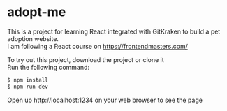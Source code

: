 # adopt-me

This is a project for learning React integrated with GitKraken to build a pet adoption website. 
\
I am following a React course on https://frontendmasters.com/

To try out this project, download the project or clone it
\
Run the following command:

```sh
$ npm install
$ npm run dev
```

Open up http://localhost:1234 on your web browser to see the page

